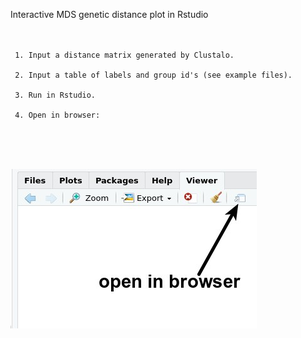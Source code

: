Interactive MDS genetic distance plot in Rstudio
<br /> <br /> <br />



     1. Input a distance matrix generated by Clustalo.

     2. Input a table of labels and group id's (see example files).

     3. Run in Rstudio.

     4. Open in browser:
     

<br /> <br /> <br />

![alt text](https://github.com/camilla-eldridge/R-plots/blob/master/interactive_MDS_plot/export.jpg)

 
